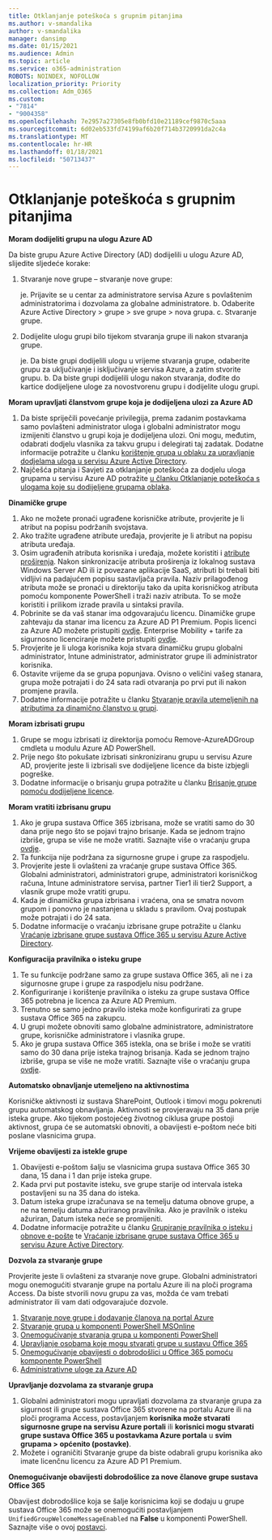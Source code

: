 ```yaml
---
title: Otklanjanje poteškoća s grupnim pitanjima
ms.author: v-smandalika
author: v-smandalika
manager: dansimp
ms.date: 01/15/2021
ms.audience: Admin
ms.topic: article
ms.service: o365-administration
ROBOTS: NOINDEX, NOFOLLOW
localization_priority: Priority
ms.collection: Adm_O365
ms.custom:
- "7814"
- "9004358"
ms.openlocfilehash: 7e2957a27305e8fb0bfd10e21189cef9870c5aaa
ms.sourcegitcommit: 6d02eb533fd74199af6b20f714b3720991da2c4a
ms.translationtype: MT
ms.contentlocale: hr-HR
ms.lasthandoff: 01/18/2021
ms.locfileid: "50713437"
---
```

# <a name="troubleshoot-group-issues"></a>Otklanjanje poteškoća s grupnim pitanjima

**Moram dodijeliti grupu na ulogu Azure AD**

Da biste grupu Azure Active Directory (AD) dodijelili u ulogu Azure AD, slijedite sljedeće korake:

1. Stvaranje nove grupe – stvaranje nove grupe:

    je. Prijavite se u centar za administratore servisa Azure s povlaštenim administratorima i dozvolama za globalne administratore. 
    b. Odaberite Azure Active Directory > grupe > sve grupe > nova grupa. 
    c. Stvaranje grupe.

2. Dodijelite ulogu grupi bilo tijekom stvaranja grupe ili nakon stvaranja grupe.

    je. Da biste grupi dodijelili ulogu u vrijeme stvaranja grupe, odaberite grupu za uključivanje i isključivanje servisa Azure, a zatim stvorite grupu.
    b. Da biste grupi dodijelili ulogu nakon stvaranja, dođite do kartice dodijeljene uloge za novostvorenu grupu i dodijelite ulogu grupi.

**Moram upravljati članstvom grupe koja je dodijeljena ulozi za Azure AD**

1. Da biste spriječili povećanje privilegija, prema zadanim postavkama samo povlašteni administrator uloga i globalni administrator mogu izmijeniti članstvo u grupi koja je dodijeljena ulozi. Oni mogu, međutim, odabrati dodjelu vlasnika za takvu grupu i delegirati taj zadatak. Dodatne informacije potražite u članku [korištenje grupa u oblaku za upravljanje dodjelama uloga u servisu Azure Active Directory](https://docs.microsoft.com/azure/active-directory/roles/groups-concept).
2. Najčešća pitanja i Savjeti za otklanjanje poteškoća za dodjelu uloga grupama u servisu Azure AD potražite [u članku Otklanjanje poteškoća s ulogama koje su dodijeljene grupama oblaka](https://docs.microsoft.com/azure/active-directory/roles/groups-faq-troubleshooting).

**Dinamičke grupe**

1. Ako ne možete pronaći ugrađene korisničke atribute, provjerite je li atribut na popisu podržanih svojstava.
2. Ako tražite ugrađene atribute uređaja, provjerite je li atribut na popisu atributa uređaja. 
3. Osim ugrađenih atributa korisnika i uređaja, možete koristiti i [atribute proširenja](https://docs.microsoft.com/azure/active-directory/enterprise-users/groups-dynamic-membership#extension-properties-and-custom-extension-properties). Nakon sinkronizacije atributa proširenja iz lokalnog sustava Windows Server AD ili iz povezane aplikacije SaaS, atributi bi trebali biti vidljivi na padajućem popisu sastavljača pravila. Naziv prilagođenog atributa može se pronaći u direktoriju tako da upita korisničkog atributa pomoću komponente PowerShell i traži naziv atributa. To se može koristiti i prilikom izrade pravila u sintaksi pravila.
4. Pobrinite se da vaš stanar ima odgovarajuću licencu. Dinamičke grupe zahtevaju da stanar ima licencu za Azure AD P1 Premium. Popis licenci za Azure AD možete pristupiti [ovdje](https://azure.microsoft.com/pricing/details/active-directory/). Enterprise Mobility + tarife za sigurnosno licenciranje možete pristupiti [ovdje](https://www.microsoft.com/microsoft-365/enterprise-mobility-security/compare-plans-and-pricing).
5. Provjerite je li uloga korisnika koja stvara dinamičku grupu globalni administrator, Intune administrator, administrator grupe ili administrator korisnika.
6. Ostavite vrijeme da se grupa popunjava. Ovisno o veličini vašeg stanara, grupa može potrajati i do 24 sata radi otvaranja po prvi put ili nakon promjene pravila.
7. Dodatne informacije potražite u članku [Stvaranje pravila utemeljenih na atributima za dinamično članstvo u grupi](https://docs.microsoft.com/azure/active-directory/enterprise-users/groups-dynamic-membership).

**Moram izbrisati grupu**

1. Grupe se mogu izbrisati iz direktorija pomoću Remove-AzureADGroup cmdleta u modulu Azure AD PowerShell.
2. Prije nego što pokušate izbrisati sinkroniziranu grupu u servisu Azure AD, provjerite jeste li izbrisali sve dodijeljene licence da biste izbjegli pogreške.
3. Dodatne informacije o brisanju grupa potražite u članku [Brisanje grupe pomoću dodijeljene licence](https://docs.microsoft.com/azure/active-directory/enterprise-users/licensing-group-advanced#deleting-a-group-with-an-assigned-license).

**Moram vratiti izbrisanu grupu**

1. Ako je grupa sustava Office 365 izbrisana, može se vratiti samo do 30 dana prije nego što se pojavi trajno brisanje. Kada se jednom trajno izbriše, grupa se više ne može vratiti. Saznajte više o vraćanju grupa [ovdje](https://docs.microsoft.com/azure/active-directory/enterprise-users/groups-restore-deleted).
2. Ta funkcija nije podržana za sigurnosne grupe i grupe za raspodjelu.
3. Provjerite jeste li ovlašteni za vraćanje grupe sustava Office 365. Globalni administratori, administratori grupe, administratori korisničkog računa, Intune administratore servisa, partner Tier1 ili tier2 Support, a vlasnik grupe može vratiti grupu.
4. Kada je dinamička grupa izbrisana i vraćena, ona se smatra novom grupom i ponovno je nastanjena u skladu s pravilom. Ovaj postupak može potrajati i do 24 sata.
5. Dodatne informacije o vraćanju izbrisane grupe potražite u članku [Vraćanje izbrisane grupe sustava Office 365 u servisu Azure Active Directory](https://docs.microsoft.com/azure/active-directory/enterprise-users/groups-restore-deleted).

**Konfiguracija pravilnika o isteku grupe**

1. Te su funkcije podržane samo za grupe sustava Office 365, ali ne i za sigurnosne grupe i grupe za raspodjelu nisu podržane.
2. Konfiguriranje i korištenje pravilnika o isteku za grupe sustava Office 365 potrebna je licenca za Azure AD Premium.
3. Trenutno se samo jedno pravilo isteka može konfigurirati za grupe sustava Office 365 na zakupcu.
4. U grupi možete obnoviti samo globalne administratore, administratore grupe, korisničke administratore i vlasnika grupe.
5. Ako je grupa sustava Office 365 istekla, ona se briše i može se vratiti samo do 30 dana prije isteka trajnog brisanja. Kada se jednom trajno izbriše, grupa se više ne može vratiti. Saznajte više o vraćanju grupa [ovdje](https://docs.microsoft.com/azure/active-directory/enterprise-users/groups-restore-deleted).

**Automatsko obnavljanje utemeljeno na aktivnostima**

Korisničke aktivnosti iz sustava SharePoint, Outlook i timovi mogu pokrenuti grupu automatskog obnavljanja. Aktivnosti se provjeravaju na 35 dana prije isteka grupe. Ako tijekom postojećeg životnog ciklusa grupe postoji aktivnost, grupa će se automatski obnoviti, a obavijesti e-poštom neće biti poslane vlasnicima grupa.

**Vrijeme obavijesti za istekle grupe**

1. Obavijesti e-poštom šalju se vlasnicima grupa sustava Office 365 30 dana, 15 dana i 1 dan prije isteka grupe.
2. Kada prvi put postavite isteku, sve grupe starije od intervala isteka postavljeni su na 35 dana do isteka.
3. Datum isteka grupe izračunava se na temelju datuma obnove grupe, a ne na temelju datuma ažuriranog pravilnika. Ako je pravilnik o isteku ažuriran, Datum isteka neće se promijeniti.
4. Dodatne informacije potražite u članku [Grupiranje pravilnika o isteku i obnove e-pošte](https://docs.microsoft.com/azure/active-directory/enterprise-users/groups-lifecycle) te [Vraćanje izbrisane grupe sustava Office 365 u servisu Azure Active Directory](https://docs.microsoft.com/azure/active-directory/enterprise-users/groups-restore-deleted).

**Dozvola za stvaranje grupe**

Provjerite jeste li ovlašteni za stvaranje nove grupe. Globalni administratori mogu onemogućiti stvaranje grupe na portalu Azure ili na ploči programa Access. Da biste stvorili novu grupu za vas, možda će vam trebati administrator ili vam dati odgovarajuće dozvole.

1. [Stvaranje nove grupe i dodavanje članova na portal Azure](https://docs.microsoft.com/azure/active-directory/fundamentals/active-directory-groups-create-azure-portal)
2. [Stvaranje grupa u komponenti PowerShell MSOnline](https://docs.microsoft.com/azure/active-directory/enterprise-users/groups-settings-v2-cmdlets#create-groups)
3. [Onemogućivanje stvaranja grupa u komponenti PowerShell](https://docs.microsoft.com/azure/active-directory/enterprise-users/groups-settings-v2-cmdlets#disable-group-creation-by-your-users) 
4. [Upravljanje osobama koje mogu stvarati grupe u sustavu Office 365](https://docs.microsoft.com/microsoft-365/solutions/manage-creation-of-groups) 
5. [Onemogućivanje obavijesti o dobrodošlici u Office 365 pomoću komponente PowerShell](https://docs.microsoft.com/powershell/module/exchange/set-unifiedgroup)
6. [Administrativne uloge za Azure AD](https://docs.microsoft.com/azure/active-directory/roles/permissions-reference)

**Upravljanje dozvolama za stvaranje grupa**

1. Globalni administratori mogu upravljati dozvolama za stvaranje grupa za sigurnost ili grupe sustava Office 365 stvorene na portalu Azure ili na ploči programa Access, postavljanjem **korisnika može stvarati sigurnosne grupe na servisu Azure portali** ili **korisnici mogu stvarati grupe sustava Office 365 u postavkama Azure portala** u **svim grupama > općenito (postavke)**.
2. Možete i ograničiti Stvaranje grupe da biste odabrali grupu korisnika ako imate licenčnu licencu za Azure AD P1 Premium.

**Onemogućivanje obavijesti dobrodošlice za nove članove grupe sustava Office 365**

Obavijest dobrodošlice koja se šalje korisnicima koji se dodaju u grupe sustava Office 365 može se onemogućiti postavljanjem `UnifiedGroupWelcomeMessageEnabled` na **False** u komponenti PowerShell. Saznajte više o ovoj [postavci](https://docs.microsoft.com/powershell/module/exchange/set-unifiedgroup).














